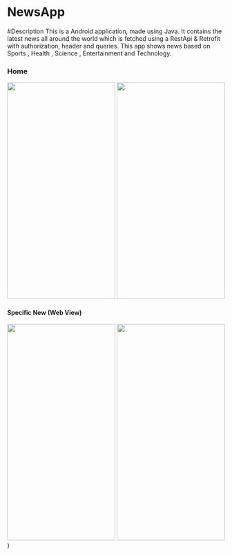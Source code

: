 # NewsApp
#Description
This is a Android application, made using Java. It contains the latest news all around the world which is fetched using a RestApi & Retrofit with authorization, header and queries. This app shows news based on Sports , Health , Science , Entertainment and Technology.

### Home
<img src="https://user-images.githubusercontent.com/114559538/230420304-5e9e354e-1632-4d39-bf81-ae9285ab4e6e.jpg" width="250" height="500"> <img src="https://user-images.githubusercontent.com/114559538/230421968-6eb218ad-2957-45e2-bbcc-b3a6bb22e762.jpg" width="250" height="500">
#### Specific New (Web View)
<img src="https://user-images.githubusercontent.com/114559538/230421537-6f1f09c2-9e2c-4ca6-93fb-53ed1669436b.jpg" width="250" height="500"> <img src="https://user-images.githubusercontent.com/114559538/230422079-c4d6c8cd-d4e7-45f9-b39d-6bf922ccf300.jpg" width="250" height="500">)

